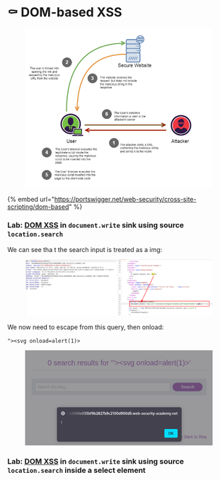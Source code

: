 # ⚰️ DOM-based XSS

<figure><img src="../../../.gitbook/assets/image (2) (1) (1) (1) (1) (1) (1) (1) (1) (1) (1) (1) (1) (1) (1) (1) (1) (1) (1) (1) (1) (1) (1) (1) (1) (1) (1) (1) (1) (1) (1) (1) (1).png" alt=""><figcaption></figcaption></figure>

{% embed url="https://portswigger.net/web-security/cross-site-scripting/dom-based" %}

### Lab: [DOM XSS](https://portswigger.net/web-security/cross-site-scripting/dom-based) in `document.write` sink using source `location.search`

We can see tha t the search input is treated as a img:

<figure><img src="../../../.gitbook/assets/image (3) (1) (1) (1) (1) (1) (1) (1) (1) (1) (1) (1) (1) (1) (1) (1) (1) (1) (1) (1) (1) (1) (1) (1) (1) (1) (1) (1) (1) (1).png" alt=""><figcaption></figcaption></figure>

We now need to escape from this query, then onload:

```
"><svg onload=alert(1)>
```

<figure><img src="../../../.gitbook/assets/image (4) (1) (1) (1) (1) (1) (1) (1) (1) (1) (1) (1) (1) (1) (1) (1) (1) (1) (1) (1) (1) (1) (1) (1) (1) (1).png" alt=""><figcaption></figcaption></figure>

### Lab: [DOM XSS](https://portswigger.net/web-security/cross-site-scripting/dom-based) in `document.write` sink using source `location.search` inside a select element
